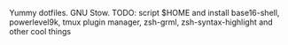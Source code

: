 Yummy dotfiles. GNU Stow.
TODO: script $HOME and install base16-shell, powerlevel9k, tmux plugin manager, zsh-grml, zsh-syntax-highlight and other cool things
